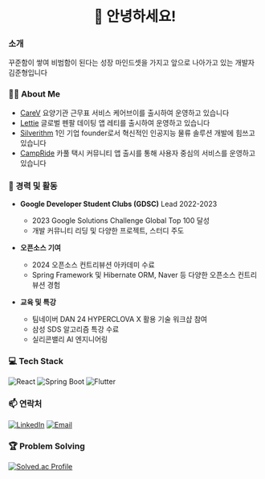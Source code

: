 
<!--
**junhyeongkim2/junhyeongkim2** is a ✨ _special_ ✨ repository because its `README.md` (this file) appears on your GitHub profile.

Here are some ideas to get you started:

- 🔭 I’m currently working on ...
- 🌱 I’m currently learning ...
- 👯 I’m looking to collaborate on ...
- 🤔 I’m looking for help with ...
- 💬 Ask me about ...
- 📫 How to reach me: ...
- 😄 Pronouns: ...
- ⚡ Fun fact: ...
-->
<h1 align="center">👋 안녕하세요!</h1>

### 소개
꾸준함이 쌓여 비범함이 된다는 성장 마인드셋을 가지고 앞으로 나아가고 있는 개발자 김준형입니다

### 👨‍💼 About Me
- [CareV](https://carev.netlify.app) 요양기관 근무표 서비스 케어브이를 출시하여 운영하고 있습니다
- [Lettie](https://apps.apple.com/kr/app/%EB%A0%88%ED%8B%B0/id6746454876) 글로벌 펜팔 데이팅 앱 레티를 출시하여 운영하고 있습니다
- [Silverithm](https://silverithm.co.kr) 1인 기업 founder로서 혁신적인 인공지능 물류 솔루션 개발에 힘쓰고 있습니다
- [CampRide](https://apps.apple.com/kr/app/%EC%BA%A0%ED%94%84%EB%9D%BC%EC%9D%B4%EB%93%9C/id6737127396) 카풀 택시 커뮤니티 앱 출시를 통해 사용자 중심의 서비스를 운영하고 있습니다

### 🚀 경력 및 활동
- **Google Developer Student Clubs (GDSC)** Lead 2022-2023
  - 2023 Google Solutions Challenge Global Top 100 달성
  - 개발 커뮤니티 리딩 및 다양한 프로젝트, 스터디 주도

- **오픈소스 기여**
  - 2024 오픈소스 컨트리뷰션 아카데미 수료
  - Spring Framework 및 Hibernate ORM, Naver 등 다양한 오픈소스 컨트리뷰션 경험

- **교육 및 특강**
  - 팀네이버 DAN 24 HYPERCLOVA X 활용 기술 워크샵 참여
  - 삼성 SDS 알고리즘 특강 수료
  - 실리콘밸리 AI 엔지니어링
 
### 💻 Tech Stack
![React](https://img.shields.io/badge/-React-61DAFB?style=flat-square&logo=react&logoColor=black)
![Spring Boot](https://img.shields.io/badge/-Spring_Boot-6DB33F?style=flat-square&logo=spring-boot&logoColor=white)
![Flutter](https://img.shields.io/badge/-Flutter-02569B?style=flat-square&logo=flutter&logoColor=white)

### 📫 연락처
[![LinkedIn](https://img.shields.io/badge/-LinkedIn-0A66C2?style=flat-square&logo=linkedin&logoColor=white)](www.linkedin.com/in/junhyeongkim-62126624a)
[![Email](https://img.shields.io/badge/-Email-EA4335?style=flat-square&logo=gmail&logoColor=white)](mailto:ggprgrkjh@naver.com)

### 🏆 Problem Solving
[![Solved.ac Profile](http://mazassumnida.wtf/api/v2/generate_badge?boj=rlawnfpr12)](https://solved.ac/rlawnfpr12/)
